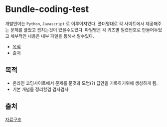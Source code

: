 # Bundle-coding-test

개발언어는 `Python`, `Javascript` 로 이루어져있다.
폴더명대로 각 사이트에서 제공해주는 문제를 풀었고 겹치는것이 있을수도있다.
파일명은 각 퀴즈별 일련번호로 만들어두었고 세부적인 내용은 내부 파일을 통해서 알수있다.

* [목적](#목적)
* [출처](#출처)

## 목적
* 온라인 코딩사이트에서 문제를 푼것과 모범(?) 답안을 기록하기위해 생성하게 됨.
* 기본 개념들 정리할겸 겸사겸사

## 출처
[자료구조](http://ejklike.github.io/2017/03/04/sorting-algorithms-with-python.html)
